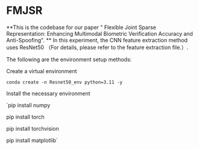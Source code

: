 # FMJSR
**This is the codebase for our paper " Flexible Joint Sparse Representation: Enhancing Multimodal Biometric Verification Accuracy and Anti-Spoofing". 
**
In this experiment, the CNN feature extraction method uses ResNet50 （For details, please refer to the feature extraction file.）.

The following are the environment setup methods:

Create a virtual environment

`conda create -n Resnet50_env python=3.11 -y
`

Install the necessary environment

`pip install numpy

pip install torch

pip install torchvision

pip install matplotlib`
